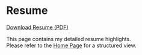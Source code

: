 # Resume

[Download Resume (PDF)](LS_CV.pdf)

This page contains my detailed resume highlights.  
Please refer to the [Home Page](index.md) for a structured view.  
